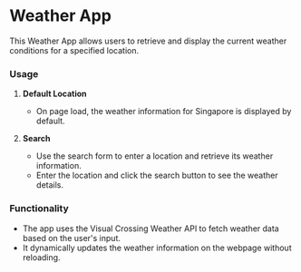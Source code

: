 # Weather App

This Weather App allows users to retrieve and display the current weather conditions for a specified location.

### Usage

1. **Default Location**

    - On page load, the weather information for Singapore is displayed by default.

2. **Search**
    - Use the search form to enter a location and retrieve its weather information.
    - Enter the location and click the search button to see the weather details.

### Functionality

-   The app uses the Visual Crossing Weather API to fetch weather data based on the user's input.
-   It dynamically updates the weather information on the webpage without reloading.
